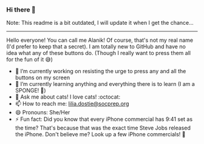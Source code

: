 ### Hi there 👋


Note: This readme is a bit outdated, I will update it when I get the chance...
<!--
**AlanikREDAWN/AlanikREDAWN** is a ✨ _special_ ✨ repository because its `README.md` (this file) appears on your GitHub profile.
-->

---
Hello everyone! You can call me Alanik! Of course, that's not my real name (I'd prefer to keep that a secret). I am totally new to GitHub and have no idea what any of these buttons do. (Though I really want to press them all for the fun of it 😅)

- 🔭 I’m currently working on resisting the urge to press any and all the buttons on my screen 
- 🌱 I’m currently learning anything and everything there is to learn (I am a SPONGE! 🧽)
- 💬 Ask me about cats! I love cats! :octocat:
- 📫 How to reach me: lilia.dostie@socprep.org
- 😄 Pronouns: She/Her
- ⚡ Fun fact: Did you know that every iPhone commercial has 9:41 set as the time? That's because that was the exact time Steve Jobs released the iPhone. Don't believe me? Look up a few iPhone commercials! 📱
